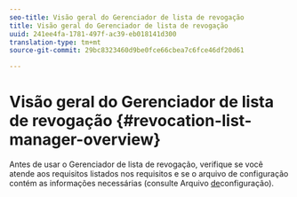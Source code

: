 ```yaml
---
seo-title: Visão geral do Gerenciador de lista de revogação
title: Visão geral do Gerenciador de lista de revogação
uuid: 241ee4fa-1781-497f-ac39-eb018141d300
translation-type: tm+mt
source-git-commit: 29bc8323460d9be0fce66cbea7c6fce46df20d61

---
```



# Visão geral do Gerenciador de lista de revogação {#revocation-list-manager-overview}

Antes de usar o Gerenciador de lista de revogação, verifique se você atende aos requisitos listados nos requisitos e se o arquivo de configuração contém as informações necessárias (consulte Arquivo [de](../policy-revocation-list-manager/revocation-config-file-props.md)configuração).
